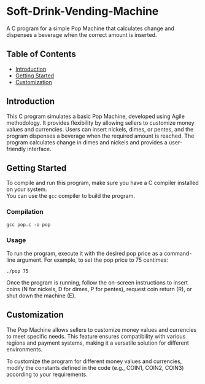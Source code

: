 # Soft-Drink-Vending-Machine
A C program for a simple Pop Machine that calculates change and dispenses a beverage when the correct amount is inserted.
## Table of Contents
  * [Introduction](#introduction)  
  * [Getting Started](#getting_started)  
  * [Customization](#customization)
## Introduction
This C program simulates a basic Pop Machine, developed using Agile methodology. It provides flexibility by allowing sellers to customize money values and currencies. Users can insert nickels, dimes, or pentes, and the program dispenses a beverage when the required amount is reached. The program calculates change in dimes and nickels and provides a user-friendly interface.

## Getting Started
To compile and run this program, make sure you have a C compiler installed on your system.  
You can use the `gcc` compiler to build the program.
### Compilation

```
gcc pop.c -o pop
```

### Usage
To run the program, execute it with the desired pop price as a command-line argument. For example, to set the pop price to 75 centimes:

```
./pop 75
```

Once the program is running, follow the on-screen instructions to insert coins (N for nickels, D for dimes, P for pentes), request coin return (R), or shut down the machine (E).

## Customization
The Pop Machine allows sellers to customize money values and currencies to meet specific needs. This feature ensures compatibility with various regions and payment systems, making it a versatile solution for different environments.

To customize the program for different money values and currencies, modify the constants defined in the code (e.g., COIN1, COIN2, COIN3) according to your requirements.

